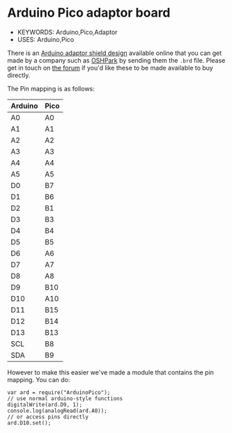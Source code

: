 <!--- Copyright (c) 2015 Gordon Williams, Pur3 Ltd. See the file LICENSE for copying permission. -->
Arduino Pico adaptor board
=======================

* KEYWORDS: Arduino,Pico,Adaptor
* USES: Arduino,Pico


There is an [Arduino adaptor shield design](https://github.com/espruino/EspruinoBoard/tree/master/Pico/Adaptors) available online that you can get made by a company such as [OSHPark](https://www.oshpark.com/) by sending them the `.brd` file. Please get in touch on [the forum](http://forum.espruino.com) if you'd like these to be made available to buy directly.

The Pin mapping is as follows:

| Arduino | Pico |
|-----|------|
| A0  | A0   |
| A1  | A1   |
| A2  | A2   |
| A3  | A3   |
| A4  | A4   |
| A5  | A5   |
| D0  | B7   |
| D1  | B6   |
| D2  | B1   |
| D3  | B3   |
| D4  | B4   |
| D5  | B5   |
| D6  | A6   |
| D7  | A7   |
| D8  | A8   |
| D9  | B10  |
| D10 |  A10 |
| D11 |  B15 |
| D12 |  B14 |
| D13 |  B13 |
| SCL |  B8  |
| SDA |  B9  |

However to make this easier we've made a module that contains the pin mapping. You can do:

```
var ard = require("ArduinoPico");
// use normal arduino-style functions
digitalWrite(ard.D9, 1);
console.log(analogRead(ard.A0));
// or access pins directly
ard.D10.set();
```

